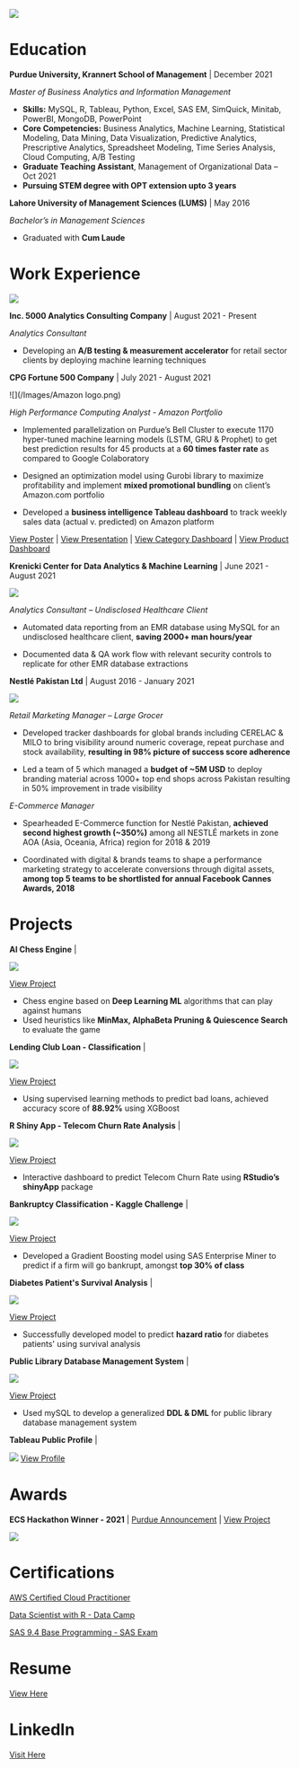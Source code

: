 
![](/Images/Usama_adobespark.png)

# Education 

**Purdue University, Krannert School of Management** | December 2021

*Master of Business Analytics and Information Management* 

- **Skills:** MySQL, R, Tableau, Python, Excel, SAS EM, SimQuick, Minitab, PowerBI, MongoDB, PowerPoint
- **Core Competencies:** Business Analytics, Machine Learning, Statistical Modeling, Data Mining, Data Visualization, Predictive Analytics, Prescriptive Analytics, Spreadsheet Modeling, Time Series Analysis, Cloud Computing, A/B Testing  
- **Graduate Teaching Assistant**, Management of Organizational Data – Oct 2021
- **Pursuing STEM degree with OPT extension upto 3 years**


**Lahore University of Management Sciences (LUMS)** | May 2016

*Bachelor’s in Management Sciences* 

- Graduated with **Cum Laude**


# Work Experience

![](/Images/ab-testing.png)

**Inc. 5000 Analytics Consulting Company** | August 2021 - Present 

*Analytics Consultant*

- Developing an **A/B testing & measurement accelerator** for retail sector clients by deploying machine learning techniques


**CPG Fortune 500 Company** | July 2021 - August 2021 

![](/Images/Amazon logo.png)

*High Performance Computing Analyst - Amazon Portfolio*

- Implemented parallelization on Purdue’s Bell Cluster to execute 1170 hyper-tuned machine learning models (LSTM, GRU & Prophet) to get best prediction results for 45 products at a **60 times faster rate** as compared to Google Colaboratory

- Designed an optimization model using Gurobi library to maximize profitability and implement **mixed promotional bundling** on client’s Amazon.com portfolio

- Developed a **business intelligence Tableau dashboard** to track weekly sales data (actual v. predicted) on Amazon platform


[View Poster](https://www.dropbox.com/s/j3msq5hbrbichii/Final%20Poster.pdf?dl=0) | [View Presentation](https://www.youtube.com/watch?v=fZuwZ3Bi9RE&t=43s&ab_channel=UsamaAther) | [View Category Dashboard](https://public.tableau.com/app/profile/usama.ather/viz/CategoryWiseDashboard/Dashboard1) | [View Product Dashboard](https://public.tableau.com/app/profile/usama.ather/viz/ProductWiseDashboard/Dashboard1) 



**Krenicki Center for Data Analytics & Machine Learning** | June 2021 - August 2021

![](/Images/KrannertLogo.png)

*Analytics Consultant – Undisclosed Healthcare Client*

- Automated data reporting from an EMR database using MySQL for an undisclosed healthcare client, **saving 2000+ man hours/year**

- Documented data & QA work flow with relevant security controls to replicate for other EMR database extractions



**Nestlé Pakistan Ltd** |        August 2016 - January 2021

![](/Images/nestle-logo-black-and-white.png)

*Retail Marketing Manager – Large Grocer*

- Developed tracker dashboards for global brands including CERELAC & MILO to bring visibility around numeric coverage, repeat purchase and stock availability, **resulting in 98% picture of success score adherence**

- Led a team of 5 which managed a **budget of ~5M USD** to deploy branding material across 1000+ top end shops across Pakistan resulting in 50% improvement in trade visibility

*E-Commerce Manager*

- Spearheaded E-Commerce function for Nestlé Pakistan, **achieved second highest growth (~350%)** among all NESTLÉ markets in zone AOA (Asia, Oceania, Africa) region for 2018 & 2019

- Coordinated with digital & brands teams to shape a performance marketing strategy to accelerate conversions through digital assets, **among top 5 teams to be shortlisted for annual Facebook Cannes Awards, 2018**

# Projects

**AI Chess Engine** | 

![](/Images/Chess.jfif) 



[View Project](https://github.com/Usama93-PU/King-Slayer) 
 
- Chess engine based on **Deep Learning ML** algorithms that can play against humans
- Used heuristics like **MinMax, AlphaBeta Pruning & Quiescence Search** to evaluate the game




**Lending Club Loan - Classification** |

![](/Images/download.png) 

[View Project](https://github.com/Usama93-PU/Lending-Club-Loan-Classification)

- Using supervised learning methods to predict bad loans, achieved accuracy score of **88.92%** using XGBoost



**R Shiny App - Telecom Churn Rate Analysis** |

![](/Images/Telecom-operators-and-reducing-customer-churn_adobespark.jfif) 




[View Project](https://github.com/Usama93-PU/R-ShinyApp-Telco-Churn-Rate)

- Interactive dashboard to predict Telecom Churn Rate using **RStudio’s shinyApp** package



**Bankruptcy Classification - Kaggle Challenge** |

![](/Images/Kaggle_logo.png) 



[View Project](https://github.com/Usama93-PU/Bankruptcy-Classification-Kaggle-Challenge) 
- Developed a Gradient Boosting model using SAS Enterprise Miner to predict if a firm will go bankrupt, amongst **top 30% of class**





**Diabetes Patient's Survival Analysis** |

![](/Images/Diabetic_eye_disease_600_adobespark.jfif) 




[View Project](https://github.com/Usama93-PU/Diabetes-Patients-Survival-Analysis) 
- Successfully developed model to predict **hazard ratio** for diabetes patients' using survival analysis




**Public Library Database Management System** |

![](/Images/1280px-Seattle_Public_Library_logo.svg.png) 


[View Project](https://github.com/Usama93-PU/Public-Library-Database-Management-System)

- Used mySQL to develop a generalized **DDL & DML** for public library database management system



**Tableau Public Profile** |

![](/Images/tableaulogo_highres) 
[View Profile](https://public.tableau.com/app/profile/usama.ather)




# Awards

**ECS Hackathon Winner - 2021** | [Purdue Announcement](https://krannert.purdue.edu/news/features/home.php?story=7130) | [View Project](https://github.com/Usama93-PU/Espoir-Mental-Health-App)

![](/Images/ECS_adobespark.jfif)

# Certifications

[AWS Certified Cloud Practitioner](https://www.credly.com/earner/earned/badge/f4386342-84de-419e-9d11-8eb7f3512aea)

[Data Scientist with R - Data Camp](https://www.datacamp.com/statement-of-accomplishment/track/3d40ac666006b121e2b57c5df0d621c196eb83cf)

[SAS 9.4 Base Programming - SAS Exam](https://www.credly.com/badges/08c9c50a-0b1b-4d81-b34a-d2a35f10e756?source=linked_in_profile)


# Resume


[View Here](https://www.dropbox.com/s/ilsn4r3r7hm56v3/Usama%20Ather%20-%20Resume.pdf?dl=0)

# LinkedIn

[Visit Here](https://www.linkedin.com/in/usamaather/)

